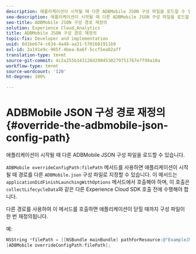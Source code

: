 ```yaml
---
description: 애플리케이션이 시작될 때 다른 ADBMobile JSON 구성 파일을 로드할 수 있습니다.
seo-description: 애플리케이션이 시작될 때 다른 ADBMobile JSON 구성 파일을 로드할 수 있습니다.
seo-title: ADBMobile JSON 구성 경로 재정의
solution: Experience Cloud,Analytics
title: ADBMobile JSON 구성 경로 재정의
topic-fix: Developer and implementation
uuid: 0d1be674-c634-4a48-aa31-5701681911b9
exl-id: 3a191e9c-905f-4bea-8a6f-5ccf5ea02aff
translation-type: tm+mt
source-git-commit: 4c2a255b343128d2904530279751767e7f99a10a
workflow-type: tm+mt
source-wordcount: '120'
ht-degree: 100%

---
```


# ADBMobile JSON 구성 경로 재정의 {#override-the-adbmobile-json-config-path}

애플리케이션이 시작될 때 다른 ADBMobile JSON 구성 파일을 로드할 수 있습니다.

`ADBMobile overrideConfigPath:filePath` 메서드를 사용하면 애플리케이션이 시작될 때 경로를 다른 `ADBMobile.json` 구성 파일로 지정할 수 있습니다. 이 메서드는 `applicationDidFinishLaunchingWithOptions` 메서드에서 호출해야 하며, 이 호출은 `collectLifecycleData`와 같은 다른 Experience Cloud SDK 호출 전에 수행해야 합니다.

다른 경로를 사용하여 이 메서드를 호출하면 애플리케이션이 닫힐 때까지 구성 파일이 한 번 재정의됩니다.

예:

```objective-c
NSString *filePath = [[NSBundle mainBundle] pathForResource:@"ExampleJSONFile" ofType:@"json"]; 
[ADBMobile overrideConfigPath:filePath];
```
